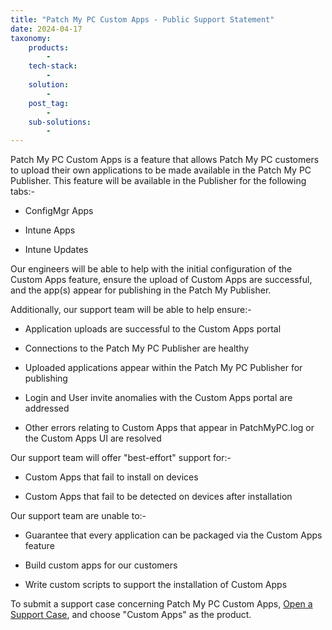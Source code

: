 ```yaml
---
title: "Patch My PC Custom Apps - Public Support Statement"
date: 2024-04-17
taxonomy:
    products:
        - 
    tech-stack:
        - 
    solution:
        - 
    post_tag:
        - 
    sub-solutions:
        - 
---
```


Patch My PC Custom Apps is a feature that allows Patch My PC customers to upload their own applications to be made available in the Patch My PC Publisher. This feature will be available in the Publisher for the following tabs:- 

- ConfigMgr Apps

- Intune Apps

- Intune Updates​

Our engineers will be able to help with the initial configuration of the Custom Apps feature, ensure the upload of Custom Apps are successful, and the app(s) appear for publishing in the Patch My Publisher. ​

Additionally, our support team will be able to help ensure:-​

- Application uploads are successful to the Custom Apps portal ​

- Connections to the Patch My PC Publisher are healthy ​

- Uploaded applications appear within the Patch My PC Publisher for publishing ​

- Login and User invite anomalies with the Custom Apps portal are addressed ​

- Other errors relating to Custom Apps that appear in PatchMyPC.log or the Custom Apps UI are resolved​

Our support team will offer "best-effort" support for:-​

- Custom Apps that fail to install on devices ​

- Custom Apps that fail to be detected on devices after installation ​

Our support team are unable to:-​

- Guarantee that every application can be packaged via the Custom Apps feature ​

- Build custom apps for our customers ​

- Write custom scripts to support the installation of Custom Apps

To submit a support case concerning Patch My PC Custom Apps, [Open a Support Case](https://patchmypc.com/technical-support), and choose "Custom Apps" as the product.